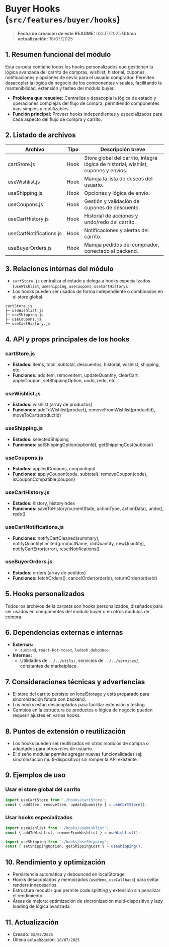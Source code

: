 # Buyer Hooks (`src/features/buyer/hooks`)

> **Fecha de creación de este README:** 03/07/2025
> **Última actualización:** 18/07/2025

## 1. Resumen funcional del módulo

Esta carpeta contiene todos los hooks personalizados que gestionan la lógica avanzada del carrito de compras, wishlist, historial, cupones, notificaciones y opciones de envío para el usuario comprador. Permiten desacoplar la lógica de negocio de los componentes visuales, facilitando la mantenibilidad, extensión y testeo del módulo buyer.

- **Problema que resuelve:** Centraliza y desacopla la lógica de estado y operaciones complejas del flujo de compra, permitiendo componentes más simples y reutilizables.
- **Función principal:** Proveer hooks independientes y especializados para cada aspecto del flujo de compra y carrito.

## 2. Listado de archivos
| Archivo                | Tipo    | Descripción breve                                         |
|------------------------|---------|----------------------------------------------------------|
| cartStore.js           | Hook    | Store global del carrito, integra lógica de historial, wishlist, cupones y envíos. |
| useWishlist.js         | Hook    | Maneja la lista de deseos del usuario.                    |
| useShipping.js         | Hook    | Opciones y lógica de envío.                               |
| useCoupons.js          | Hook    | Gestión y validación de cupones de descuento.             |
| useCartHistory.js      | Hook    | Historial de acciones y undo/redo del carrito.            |
| useCartNotifications.js| Hook    | Notificaciones y alertas del carrito.                     |
| useBuyerOrders.js      | Hook    | Maneja pedidos del comprador, conectado al backend.       |

## 3. Relaciones internas del módulo
- `cartStore.js` centraliza el estado y delega a hooks especializados (`useWishlist`, `useShipping`, `useCoupons`, `useCartHistory`).
- Los hooks pueden ser usados de forma independiente o combinados en el store global.

```
cartStore.js
├─ useWishlist.js
├─ useShipping.js
├─ useCoupons.js
└─ useCartHistory.js
```

## 4. API y props principales de los hooks

### cartStore.js
- **Estados:** items, total, subtotal, descuentos, historial, wishlist, shipping, etc.
- **Funciones:** addItem, removeItem, updateQuantity, clearCart, applyCoupon, setShippingOption, undo, redo, etc.

### useWishlist.js
- **Estados:** wishlist (array de productos)
- **Funciones:** addToWishlist(product), removeFromWishlist(productId), moveToCart(productId)

### useShipping.js
- **Estados:** selectedShipping
- **Funciones:** setShippingOption(optionId), getShippingCost(subtotal)

### useCoupons.js
- **Estados:** appliedCoupons, couponInput
- **Funciones:** applyCoupon(code, subtotal), removeCoupon(code), isCouponCompatible(coupon)

### useCartHistory.js
- **Estados:** history, historyIndex
- **Funciones:** saveToHistory(currentState, actionType, actionData), undo(), redo()

### useCartNotifications.js
- **Funciones:** notifyCartCleaned(summary), notifyQuantityLimited(productName, oldQuantity, newQuantity), notifyCartError(error), resetNotifications()

### useBuyerOrders.js
- **Estados:** orders (array de pedidos)
- **Funciones:** fetchOrders(), cancelOrder(orderId), returnOrder(orderId)

## 5. Hooks personalizados
Todos los archivos de la carpeta son hooks personalizados, diseñados para ser usados en componentes del módulo buyer o en otros módulos de compra.

## 6. Dependencias externas e internas
- **Externas:**
  - `zustand`, `react-hot-toast`, `lodash.debounce`.
- **Internas:**
  - Utilidades de `../../utils/`, servicios de `../../services/`, constantes de marketplace.

## 7. Consideraciones técnicas y advertencias
- El store del carrito persiste en localStorage y está preparado para sincronización futura con backend.
- Los hooks están desacoplados para facilitar extensión y testing.
- Cambios en la estructura de productos o lógica de negocio pueden requerir ajustes en varios hooks.

## 8. Puntos de extensión o reutilización
- Los hooks pueden ser reutilizados en otros módulos de compra o adaptados para otros roles de usuario.
- El diseño modular permite agregar nuevas funcionalidades (ej: sincronización multi-dispositivo) sin romper la API existente.

## 9. Ejemplos de uso

### Usar el store global del carrito
```js
import useCartStore from './hooks/cartStore';
const { addItem, removeItem, updateQuantity } = useCartStore();
```

### Usar hooks especializados
```js
import useWishlist from './hooks/useWishlist';
const { addToWishlist, removeFromWishlist } = useWishlist();

import useShipping from './hooks/useShipping';
const { setShippingOption, getShippingCost } = useShipping();
```

## 10. Rendimiento y optimización
- Persistencia automática y debounced en localStorage.
- Hooks desacoplados y memoizados (`useMemo`, `useCallback`) para evitar renders innecesarios.
- Estructura modular que permite code splitting y extensión sin penalizar el rendimiento.
- Áreas de mejora: optimización de sincronización multi-dispositivo y lazy loading de lógica avanzada.

## 11. Actualización
- Creado: `03/07/2025`
- Última actualización: `18/07/2025`
